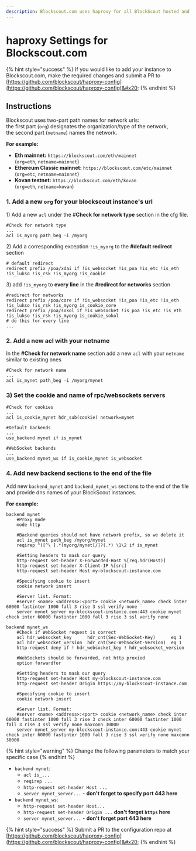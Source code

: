 ```yaml
---
description: Blockscout.com uses haproxy for all BlockScout hosted and external instances.
---
```


# haproxy Settings for Blockscout.com

{% hint style="success" %}
If you would like to add your instance to Blockscout.com, make the required changes and submit a PR to [https://github.com/blockscout/haproxy-config](https://github.com/blockscout/haproxy-config)&#x20;
{% endhint %}

## Instructions

Blockscout uses two-part path names for network urls:\
the first part (`org`)  designates the organization/type of the network, \
the second part (`netname`) names the network.&#x20;

**For example:**

* **Eth mainnet:** `https://blockscout.com/eth/mainnet` \
  &#x20;(`org=eth`, `netname=mainnet`)
* **Ethereum Classic mainnet:** `https://blockscout.com/etc/mainnet` \
  &#x20;(`org=etc`, `netname=mainnet`)
* **Kovan testnet:** `https://blockscout.com/eth/kovan` \
  (`org=eth`, `netname=kovan`)

### 1. Add a new `org` for your blockscout instance's url

1\) Add a new `acl` under the  #**Check for network type** section in the cfg file.

```
#Check for network type
...
acl is_myorg path_beg -i /myorg
```

2\)  Add a corresponding exception `!is_myorg` to the  **#default redirect** section

```
# default redirect
redirect prefix /poa/xdai if !is_websocket !is_poa !is_etc !is_eth !is_lukso !is_rsk !is_myorg !is_cookie
```

3\) add `!is_myorg` to **every line** in the **#redirect for networks** section

```
#redirect for networks
redirect prefix /poa/core if !is_websocket !is_poa !is_etc !is_eth !is_lukso !is_rsk !is_myorg is_cookie_core
redirect prefix /poa/sokol if !is_websocket !is_poa !is_etc !is_eth !is_lukso !is_rsk !is_myorg is_cookie_sokol
# do this for every line
...
```

### 2. Add a new acl with your netname

In the  **#Check for network name** section add a new `acl` with your `netname` similar to existing ones

```
#Check for network name
...
acl is_mynet path_beg -i /myorg/mynet
```

### 3) Set the cookie and name of rpc/websockets servers

```
#Check for cookies
...
acl is_cookie_mynet hdr_sub(cookie) network=mynet

#Default backends
...
use_backend mynet if is_mynet

#WebSocket backends
...
use_backend mynet_ws if is_cookie_mynet is_websocket
```

### 4. Add new backend sections to the end of the file

Add new `backend_mynet` and `backend_mynet_ws` sections to the end of the file and provide dns names of your BlockScout instances.

**For example:**

```
backend mynet
    #Proxy mode
    mode http

    #Backend queries should not have network prefix, so we delete it
    acl is_mynet path_beg /myorg/mynet
    reqirep ^([^\ ].*)myorg/mynet[/]?(.*) \1\2 if is_mynet

    #Setting headers to mask our query
    http-request set-header X-Forwarded-Host %[req.hdr(Host)]
    http-request set-header X-Client-IP %[src]
    http-request set-header Host my-blockscout-instance.com

    #Specifying cookie to insert
    cookie network insert

    #Server list. Format:
    #server <name> <address>:<port> cookie <network_name> check inter 60000 fastinter 1000 fall 3 rise 3 ssl verify none
    server mynet_server my-blockscout-instance.com:443 cookie mynet check inter 60000 fastinter 1000 fall 3 rise 3 ssl verify none

backend mynet_ws
    #Check if WebSocket request is correct
    acl hdr_websocket_key      hdr_cnt(Sec-WebSocket-Key)      eq 1
    acl hdr_websocket_version  hdr_cnt(Sec-WebSocket-Version)  eq 1
    http-request deny if ! hdr_websocket_key ! hdr_websocket_version

    #WebSockets should be forwarded, not http proxied
    option forwardfor

    #Setting headers to mask our query
    http-request set-header Host my-blockscout-instance.com
    http-request set-header Origin https://my-blockscout-instance.com

    #Specifying cookie to insert
    cookie network insert

    #Server list. Format:
    #server <name> <address>:<port> cookie <network_name> check inter 60000 fastinter 1000 fall 3 rise 3 check inter 60000 fastinter 1000 fall 3 rise 3 ssl verify none maxconn 30000
    server mynet_server my-blockscout-instance.com:443 cookie mynet check inter 60000 fastinter 1000 fall 3 rise 3 ssl verify none maxconn 30000
```

{% hint style="warning" %}
Change the following parameters to match your specific case
{% endhint %}

* `backend mynet`:
  * `acl is_...`
  * `reqirep ...`
  * `http-request set-header Host ...`
  * `server mynet_server...` - **don't forget to specify port 443 here**
* `backend mynet_ws`:
  * `http-request set-header Host...`
  * `http-request set-header Origin ...` **don't forget `https` here**
  * `server mynet_server...` - **don't forget port 443 here**

{% hint style="success" %}
Submit a PR to the configuration repo at [https://github.com/blockscout/haproxy-config](https://github.com/blockscout/haproxy-config)&#x20;
{% endhint %}
